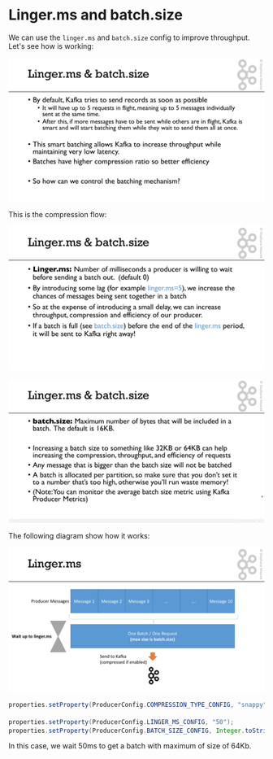 # Linger.ms and batch.size

We can use the `linger.ms` and `batch.size` config to improve throughput. Let's see how is working: 

![](linger_batch_size.png)

This is the compression flow:

![](linger_batch_size1.png)

![](linger_batch_size2.png)

The following diagram show how it works:

![](linger_batch_diagram.png)

```java
properties.setProperty(ProducerConfig.COMPRESSION_TYPE_CONFIG, "snappy");

properties.setProperty(ProducerConfig.LINGER_MS_CONFIG, "50");
properties.setProperty(ProducerConfig.BATCH_SIZE_CONFIG, Integer.toString(64*1024));
```

In this case, we wait 50ms to get a batch with maximum of size of 64Kb.



